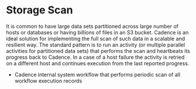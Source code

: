 # Storage Scan

It is common to have large data sets partitioned across large number of hosts or databases or having billions of files in an S3 bucket.
Cadence is an ideal solution for implementing the full scan of such data in a scalable and resilient way. The standard pattern
is to run an activity (or multiple parallel activities for partitioned data sets) that performs the scan and heartbeats its progress
back to Cadence. In a case of a host failure the activity is retried on a different host and continues execution from the last reported progress.

* Cadence internal system workflow that performs periodic scan of all workflow execution records